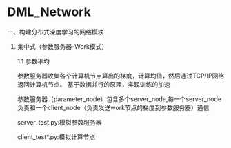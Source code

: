 # DML_Network
一、构建分布式深度学习的网络模块
1. 集中式（参数服务器-Work模式）

    1.1 参数平均
    
    参数服务器收集各个计算机节点算出的梯度，计算均值，然后通过TCP/IP网络返回计算机节点。
    基于数据并行的原理，实现训练的加速
    
    参数服务器（parameter_node）包含多个server_node,每一个server_node负责和一个client_node（负责发送work节点的梯度到参数服务器）通信
    
    server_test.py:模拟参数服务器
    
    client_test*.py:模拟计算节点
  
